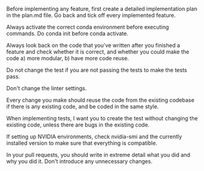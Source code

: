 Before implementing any feature, first create a detailed implementation plan in the plan.md file. Go back and tick off every implemented feature.

Always activate the correct conda environment before executing commands. Do conda init before conda activate.

Always look back on the code that you've written after you finished a feature and check whether it is correct, and whether you could make the code a) more modular, b) have more code reuse.

Do not change the test if you are not passing the tests to make the tests pass.

Don't change the linter settings.

Every change you make should reuse the code from the existing codebase if there is any existing code, and be coded in the same style.

When implementing tests, I want you to create the test without changing the existing code, unless there are bugs in the existing code.

If setting up NVIDIA environments, check nvidia-smi and the currently installed version to make sure that everything is compatible. 

In your pull requests, you should write in extreme detail what you did and why you did it. Don't introduce any unnecessary changes.